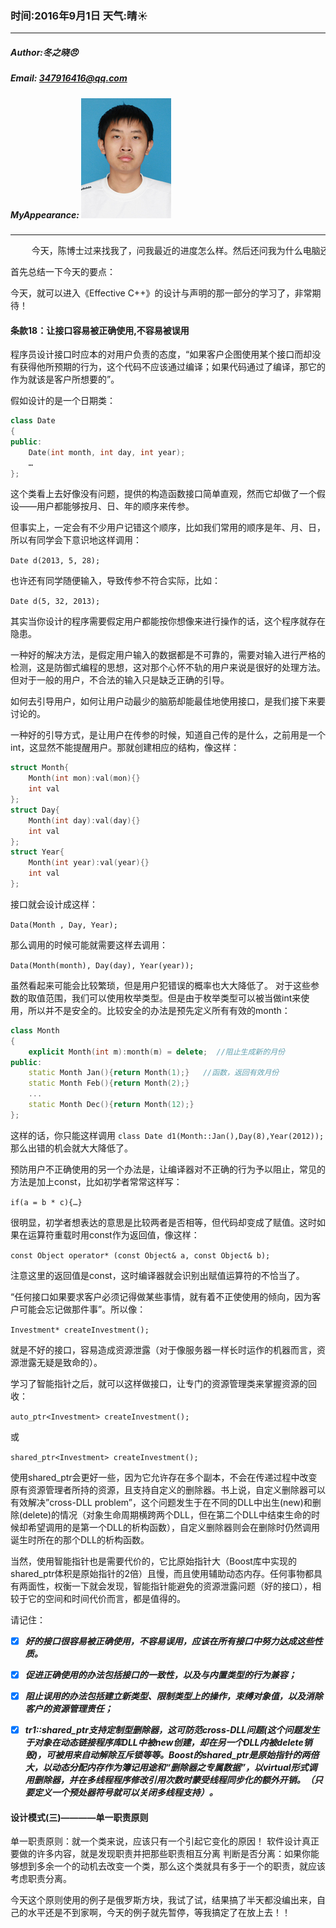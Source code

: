 ### 时间:2016年9月1日 天气:晴:sunny:
-----
#####   Author:冬之晓:angry:
#####   Email: 347916416@qq.com
#####   MyAppearance: ![MyAppearance](../MyPicture.JPG "我的头像")
----------

<pre>
    今天，陈博士过来找我了，问我最近的进度怎么样。然后还问我为什么电脑还是以前的，没有给我配置电脑。
</pre>

首先总结一下今天的要点：



今天，就可以进入《Effective C++》的设计与声明的那一部分的学习了，非常期待！

#### 条款18：让接口容易被正确使用,不容易被误用 

程序员设计接口时应本的对用户负责的态度，“如果客户企图使用某个接口而却没有获得他所预期的行为，这个代码不应该通过编译；如果代码通过了编译，那它的作为就该是客户所想要的”。

假如设计的是一个日期类：

```C++
class Date
{
public:
    Date(int month, int day, int year);
    …
};
```

这个类看上去好像没有问题，提供的构造函数接口简单直观，然而它却做了一个假设——用户都能够按月、日、年的顺序来传参。

但事实上，一定会有不少用户记错这个顺序，比如我们常用的顺序是年、月、日，所以有同学会下意识地这样调用：

`Date d(2013, 5, 28);`

也许还有同学随便输入，导致传参不符合实际，比如：

`Date d(5, 32, 2013);`

其实当你设计的程序需要假定用户都能按你想像来进行操作的话，这个程序就存在隐患。

一种好的解决方法，是假定用户输入的数据都是不可靠的，需要对输入进行严格的检测，这是防御式编程的思想，这对那个心怀不轨的用户来说是很好的处理方法。但对于一般的用户，不合法的输入只是缺乏正确的引导。

如何去引导用户，如何让用户动最少的脑筋却能最佳地使用接口，是我们接下来要讨论的。

一种好的引导方式，是让用户在传参的时候，知道自己传的是什么，之前用是一个int，这显然不能提醒用户。那就创建相应的结构，像这样：

```C++
struct Month{
    Month(int mon):val(mon){}
    int val
};
struct Day{
    Month(int day):val(day){}
    int val
};
struct Year{
    Month(int year):val(year){}
    int val
};
```

接口就会设计成这样：

`Data(Month , Day, Year);`

那么调用的时候可能就需要这样去调用：

`Data(Month(month), Day(day), Year(year));`

虽然看起来可能会比较繁琐，但是用户犯错误的概率也大大降低了。
对于这些参数的取值范围，我们可以使用枚举类型。但是由于枚举类型可以被当做int来使用，所以并不是安全的。比较安全的办法是预先定义所有有效的month：

```C++
class Month
{
    explicit Month(int m):month(m) = delete;  //阻止生成新的月份
public:
	static Month Jan(){return Month(1);}   //函数，返回有效月份
	static Month Feb(){return Month(2);}
	...
    static Month Dec(){return Month(12);}
};
```

这样的话，你只能这样调用
`class Date d1(Month::Jan(),Day(8),Year(2012));`
那么出错的机会就大大降低了。

预防用户不正确使用的另一个办法是，让编译器对不正确的行为予以阻止，常见的方法是加上const，比如初学者常常这样写：

`if(a = b * c){…}`

很明显，初学者想表达的意思是比较两者是否相等，但代码却变成了赋值。这时如果在运算符重载时用const作为返回值，像这样：

`const Object operator* (const Object& a, const Object& b);`

注意这里的返回值是const，这时编译器就会识别出赋值运算符的不恰当了。

“任何接口如果要求客户必须记得做某些事情，就有着不正使使用的倾向，因为客户可能会忘记做那件事”。所以像：

`Investment* createInvestment();`

就是不好的接口，容易造成资源泄露（对于像服务器一样长时运作的机器而言，资源泄露无疑是致命的）。

学习了智能指针之后，就可以这样做接口，让专门的资源管理类来掌握资源的回收：

`auto_ptr<Investment> createInvestment();`

或

`shared_ptr<Investment> createInvestment();`

使用shared_ptr会更好一些，因为它允许存在多个副本，不会在传递过程中改变原有资源管理者所持的资源，且支持自定义的删除器。书上说，自定义删除器可以有效解决”cross-DLL problem”，这个问题发生于在不同的DLL中出生(new)和删除(delete)的情况（对象生命周期横跨两个DLL，但在第二个DLL中结束生命的时候却希望调用的是第一个DLL的析构函数），自定义删除器则会在删除时仍然调用诞生时所在的那个DLL的析构函数。

当然，使用智能指针也是需要代价的，它比原始指针大（Boost库中实现的shared_ptr体积是原始指针的2倍）且慢，而且使用辅助动态内存。任何事物都具有两面性，权衡一下就会发现，智能指针能避免的资源泄露问题（好的接口），相较于它的空间和时间代价而言，都是值得的。

请记住：

- [x] ***好的接口很容易被正确使用，不容易误用，应该在所有接口中努力达成这些性质。***
- [x] ***促进正确使用的办法包括接口的一致性，以及与内置类型的行为兼容；***
- [x] ***阻止误用的办法包括建立新类型、限制类型上的操作，束缚对象值，以及消除客户的资源管理责任；***
- [x] ***tr1::shared_ptr支持定制型删除器，这可防范cross-DLL问题(这个问题发生于对象在动态链接程序库DLL中被new创建，却在另一个DLL内被delete销毁)，可被用来自动解除互斥锁等等。Boost的shared_ptr是原始指针的两倍大，以动态分配内存作为簿记用途和“删除器之专属数据”，以virtual形式调用删除器，并在多线程程序修改引用次数时蒙受线程同步化的额外开销。（只要定义一个预处器符号就可以关闭多线程支持）。***


#### 设计模式(三)————单一职责原则

单一职责原则：就一个类来说，应该只有一个引起它变化的原因！
软件设计真正要做的许多内容，就是发现职责并把那些职责相互分离
判断是否分离：如果你能够想到多余一个的动机去改变一个类，那么这个类就具有多于一个的职责，就应该考虑职责分离。

今天这个原则使用的例子是俄罗斯方块，我试了试，结果搞了半天都没编出来，自己的水平还是不到家啊，今天的例子就先暂停，等我搞定了在放上去！！